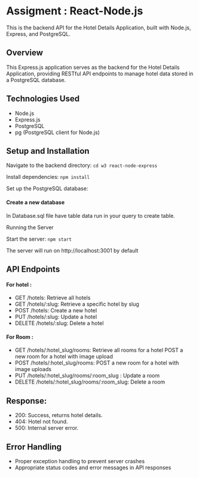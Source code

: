 
# Assigment : React-Node.js

This is the backend API for the Hotel Details Application, built with Node.js, Express, and PostgreSQL.
## Overview
This Express.js application serves as the backend for the Hotel Details Application, providing RESTful API endpoints to manage hotel data stored in a PostgreSQL database.



## Technologies Used

- Node.js
- Express.js
- PostgreSQL
- pg (PostgreSQL client for Node.js)




## Setup and Installation

Navigate to the backend directory:
`cd w3 react-node-express`

Install dependencies:
`npm install`

Set up the PostgreSQL database:

#### Create a new database
In Database.sql file have table data run in your query to create table.


Running the Server

Start the server:
`npm start`

The server will run on http://localhost:3001 by default

## API Endpoints
#### For hotel : 
- GET /hotels: Retrieve all hotels
- GET /hotels/:slug: Retrieve a specific hotel by slug
- POST /hotels: Create a new hotel
- PUT /hotels/:slug: Update a hotel
- DELETE /hotels/:slug: Delete a hotel

#### For Room :

- GET /hotels/:hotel_slug/rooms: Retrieve all rooms for a hotel
 POST a new room for a hotel with image upload
- POST /hotels/:hotel_slug/rooms:  POST a new room for a hotel with image uploads
- PUT /hotels/:hotel_slug/rooms/:room_slug : Update a room
- DELETE /hotels/:hotel_slug/rooms/:room_slug: Delete a room

## Response:
- 200: Success, returns hotel details.
- 404: Hotel not found.
- 500: Internal server error.

## Error Handling

- Proper exception handling to prevent server crashes
- Appropriate status codes and error messages in API responses

